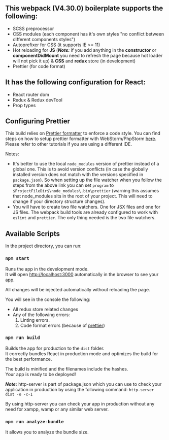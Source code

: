 ## This webpack (V4.30.0) boilerplate supports the following:
- SCSS preprocessor
- CSS modules (each component has it's own styles "no conflict between different components styles")
- Autoprefixer for CSS (it supports IE >= 11)
- Hot reloading for **JS** (***Note:*** if you add anything in the **constructor**
 or **componentDidMount** you need to refresh the page because hot loader
  will not pick it up) & **CSS** and **redux** store (in development)
- Prettier (for code format)

## It has the following configuration for React:
- React router dom
- Redux & Redux devTool
- Prop types

## Configuring Prettier

This build relies on [Prettier formatter](https://prettier.io/) to enforce a code style. You can find steps on how to setup prettier formatter with WebStorm/PhpStorm [here](https://prettier.io/docs/en/webstorm.html#running-prettier-on-save-using-file-watcher). Please refer to other tutorials if you are using a different IDE. 

Notes: 
- It's better to use the local `node_modules` version of prettier instead of a global one. This is to avoid version conflicts (in case the globally installed version does not match with the versions specified in `package.json`). So when setting up the file watcher when you follow the steps from the above link you can set `program` to  `$ProjectFileDir$\node_modules\.bin\prettier` (warning this assumes that node_modules sits in the root of your project. This will need to change if your directory structure changes).
- You will have to create two file watchers. One for JSX files and one for JS files. The webpack build tools are already configured to work with `eslint` and `prettier`. The only thing needed is the two file watchers.   

## Available Scripts

In the project directory, you can run:

### `npm start`

Runs the app in the development mode.<br>
It will open [http://localhost:3000](http://localhost:3000) automatically in the browser to see your app.

All changes will be injected automatically without reloading the page.<br>

You will see in the console the following:
- All redux store related changes
- Any of the following errors:
    1. Linting errors.
    2. Code format errors (because of [prettier](https://prettier.io/))

### `npm run build`

Builds the app for production to the `dist` folder.<br>
It correctly bundles React in production mode and optimizes the build for the best performance.

The build is minified and the filenames include the hashes.<br>
Your app is ready to be deployed!

***Note:*** http-server is part of package.json which you can use to check your application in production by using the following command:
`http-server dist -o -c-1`

By using http-server you can check your app in production without any need for xampp, wamp or any similar web server.

### `npm run analyze-bundle`

It allows you to analyze the bundle size.<br>
